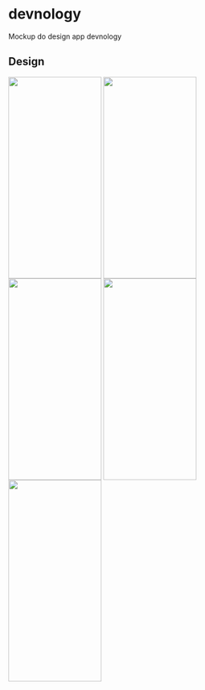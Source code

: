 # devnology
Mockup do design app devnology

## Design
<div>
<img align="center" src="https://user-images.githubusercontent.com/74201503/214954688-699a101a-1058-4ae6-80b4-1463e883615b.png" width="185" height="400"/>
<img align="center" src="https://user-images.githubusercontent.com/74201503/214954542-e14e009a-de94-4690-aae1-6c06b87722f7.png" width="185" height="400"/>
<img align="center" src="https://user-images.githubusercontent.com/74201503/214954565-cd1cde30-80f8-4b63-a282-e92f9fe63fca.png" width="185" height="400"/>
<img align="center" src="https://user-images.githubusercontent.com/74201503/214954598-a3586d9b-c0ab-473a-8d5c-44000d6a5181.png" width="185" height="400"/>
<img align="center" src="https://user-images.githubusercontent.com/74201503/214954616-a9ef62cd-035a-49bc-8a4e-73fcee38352c.png" width="185" height="400"/>
</div>
